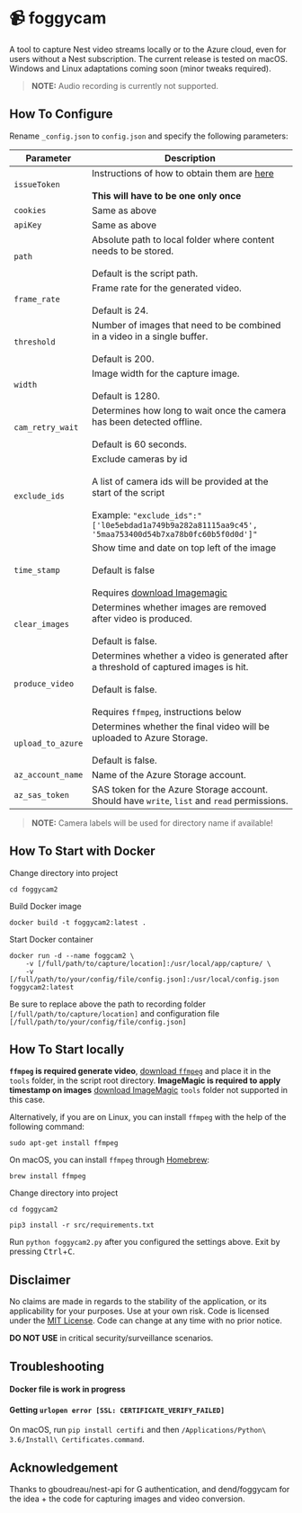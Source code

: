 # 📹 foggycam

A tool to capture Nest video streams locally or to the Azure cloud, even for users without a Nest subscription. The current release is tested on macOS. Windows and Linux adaptations coming soon (minor tweaks required).

>**NOTE:** Audio recording is currently not supported.

## How To Configure

Rename `_config.json` to `config.json` and specify the following parameters:

|Parameter|Description|
|-----|-----|
|`issueToken`|Instructions of how to obtain them are [here](https://github.com/chrisjshull/homebridge-nest#using-a-google-account)<br/><br/> **This will have to be one only once**|
|`cookies`|Same as above |
|`apiKey`|Same as above |
|`path`|Absolute path to local folder where content needs to be stored.<br/><br/>Default is the script path.|
|`frame_rate`|Frame rate for the generated video.<br/><br/>Default is 24.|
|`threshold`|Number of images that need to be combined in a video in a single buffer.<br/><br/>Default is 200.|
|`width`|Image width for the capture image.<br/><br/>Default is 1280.|
|`cam_retry_wait`|Determines how long to wait once the camera has been detected offline.<br/><br/>Default is 60 seconds.|
|`exclude_ids`|Exclude cameras by id<br/><br/>A list of camera ids will be provided at the start of the script<br/><br/>Example: `"exclude_ids":"['l0e5ebdad1a749b9a282a81115aa9c45', '5maa753400d54b7xa78b0fc60b5f0d0d']"`|
|`time_stamp`|Show time and date on top left of the image <br/><br/>Default is false<br/><br/> Requires [download Imagemagic](http://www.imagemagick.org/script/download.php) |
|`clear_images`|Determines whether images are removed after video is produced.<br/><br/>Default is false.|
|`produce_video`|Determines whether a video is generated after a threshold of captured images is hit.<br/><br/>Default is false.<br/><br/>Requires `ffmpeg`, instructions below|
|`upload_to_azure`|Determines whether the final video will be uploaded to Azure Storage.<br/><br/>Default is false.|
|`az_account_name`|Name of the Azure Storage account.|
|`az_sas_token`|SAS token for the Azure Storage account. Should have `write`, `list` and `read` permissions.|


>**NOTE:** Camera labels will be used for directory name if available! 

## How To Start with Docker

Change directory into project
```
cd foggycam2
```

Build Docker image
```
docker build -t foggycam2:latest .
```

Start Docker container
```
docker run -d --name foggcam2 \
    -v [/full/path/to/capture/location]:/usr/local/app/capture/ \
    -v [/full/path/to/your/config/file/config.json]:/usr/local/config.json foggycam2:latest
```
Be sure to replace above the path to recording folder
`[/full/path/to/capture/location]`
and configuration file
`[/full/path/to/your/config/file/config.json]`

## How To Start locally
**`ffmpeg` is required generate video**, [download `ffmpeg`](https://www.ffmpeg.org/download.html) and place it in the `tools` folder, in the script root directory.
**ImageMagic is required to apply timestamp on images** [download ImageMagic](http://www.imagemagick.org/script/download.php) `tools` folder not supported in this case.

Alternatively, if you are on Linux, you can install `ffmpeg` with the help of the following command:

```
sudo apt-get install ffmpeg
```

On macOS, you can install `ffmpeg` through [Homebrew](https://brew.sh):

```
brew install ffmpeg
```

Change directory into project
```
cd foggycam2
```

```
pip3 install -r src/requirements.txt
```

Run `python foggycam2.py` after you configured the settings above. Exit by pressing <kbd>Ctrl</kbd>+<kbd>C</kbd>.

## Disclaimer

No claims are made in regards to the stability of the application, or its applicability for your purposes. Use at your own risk. Code is licensed under the [MIT License](https://opensource.org/licenses/MIT). Code can change at any time with no prior notice.

**DO NOT USE** in critical security/surveillance scenarios.

## Troubleshooting

#### Docker file is work in progress

#### Getting `urlopen error [SSL: CERTIFICATE_VERIFY_FAILED]`

On macOS, run  `pip install certifi` and then `/Applications/Python\ 3.6/Install\ Certificates.command`.


## Acknowledgement

Thanks to gboudreau/nest-api for G authentication, and dend/foggycam for the idea + the code for capturing images and video conversion.
